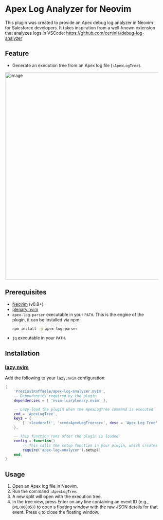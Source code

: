 # Apex Log Analyzer for Neovim

This plugin was created to provide an Apex debug log analyzer in Neovim for Salesforce developers. It takes inspiration from a well-known extension that analyzes logs in VSCode: https://github.com/certinia/debug-log-analyzer

## Feature

-   Generate an execution tree from an Apex log file (`:ApexLogTree`).

<img width="1514" height="678" alt="image" src="https://github.com/user-attachments/assets/ce5d9507-3602-4c8a-82b3-a0a49334964b" />

## Prerequisites

-   [Neovim](https://neovim.io/) (v0.8+)
-   [plenary.nvim](https://github.com/nvim-lua/plenary.nvim)
-   `apex-log-parser` executable in your `PATH`. This is the engine of the plugin, it can be installed via npm:
    ```bash
    npm install -g apex-log-parser
    ```
-   `jq` executable in your `PATH`.

## Installation

### [lazy.nvim](https://github.com/folke/lazy.nvim)

Add the following to your `lazy.nvim` configuration:

```lua
{
    'PreziosiRaffaele/apex-log-analyzer.nvim',
    -- Dependencies required by the plugin
    dependencies = { 'nvim-lua/plenary.nvim' },

    -- Lazy-load the plugin when the ApexLogTree command is executed
    cmd = 'ApexLogTree',
    keys = {
        { '<leader>lt', '<cmd>ApexLogTree<cr>', desc = 'Apex Log Tree' },
    },

    -- This function runs after the plugin is loaded
    config = function()
        -- This calls the setup function in your plugin, which creates the command
        require('apex-log-analyzer').setup()
    end,
}
```

## Usage

1.  Open an Apex log file in Neovim.
2.  Run the command `:ApexLogTree`.
3.  A new split will open with the execution tree.
4.  In the tree view, press Enter on any line containing an event ID (e.g., `DML(00005)`) to open a floating window with the raw JSON details for that event. Press `q` to close the floating window.
